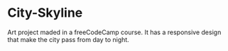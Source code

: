 # City-Skyline
Art project maded in a freeCodeCamp course.
It has a responsive design that make the city pass from day to night.
